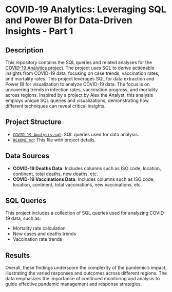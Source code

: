 # COVID-19 Analytics: Leveraging SQL and Power BI for Data-Driven Insights - Part 1

## Description
This repository contains the SQL queries and related analyses for the [COVID-19 Analytics project](https://medium.com/@abdul.khan96/covid-19-analytics-leveraging-sql-and-power-bi-for-data-driven-insights-part-1-23eb99c38156). The project uses SQL to derive actionable insights from COVID-19 data, focusing on case trends, vaccination rates, and mortality rates. This project leverages SQL for data extraction and Power BI for visualization to analyze COVID-19 data. The focus is on uncovering trends in infection rates, vaccination progress, and mortality across regions. Inspired by a project by Alex the Analyst, this analysis employs unique SQL queries and visualizations, demonstrating how different techniques can reveal critical insights.

## Project Structure
- [`COVID-19_Analysis.sql`](https://github.com/abdulkhan96/SQL-Based-Data-Visualisation/blob/main/Covid%20SQL%20Project.sql): SQL queries used for data analysis.
- [`README.md`](https://github.com/abdulkhan96/SQL-Based-Data-Visualisation/blob/main/README.md): This file with project details.

## Data Sources
- **COVID-19 Deaths Data**: Includes columns such as ISO code, location, continent, total deaths, new deaths, etc.
- **COVID-19 Vaccinations Data**: Includes columns such as ISO code, location, continent, total vaccinations, new vaccinations, etc.

## SQL Queries
This project includes a collection of SQL queries used for analyzing COVID-19 data, such as:
- Mortality rate calculation
- New cases and deaths trends
- Vaccination rate trends

## Results
Overall, these findings underscore the complexity of the pandemic’s impact, illustrating the varied responses and outcomes across different regions. The data emphasizes the importance of continued monitoring and analysis to guide effective pandemic management and response strategies.
